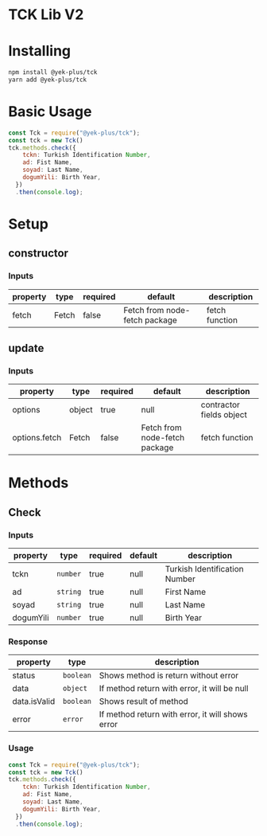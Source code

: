 
# TCK Lib V2

# Installing

```bash
npm install @yek-plus/tck
yarn add @yek-plus/tck
```

# Basic Usage

```js
const Tck = require("@yek-plus/tck");
const tck = new Tck()
tck.methods.check({
    tckn: Turkish Identification Number,
    ad: Fist Name,
    soyad: Last Name,
    dogumYili: Birth Year,
  })
  .then(console.log);
```

# Setup

## constructor

### Inputs

| property | type  | required | default                       | description    |
| -------- | ----- | -------- | ----------------------------- | -------------- |
| fetch    | Fetch | false    | Fetch from node-fetch package | fetch function |

## update

### Inputs

| property      | type   | required | default                       | description              |
| ------------- | ------ | -------- | ----------------------------- | ------------------------ |
| options       | object | true     | null                          | contractor fields object |
| options.fetch | Fetch  | false    | Fetch from node-fetch package | fetch function           |

# Methods

## Check

### Inputs

| property  | type     | required | default | description                   |
| --------- | -------- | -------- | ------- | ----------------------------- |
| tckn      | `number` | true     | null    | Turkish Identification Number |
| ad        | `string` | true     | null    | First Name                    |
| soyad     | `string` | true     | null    | Last Name                     |
| dogumYili | `number` | true     | null    | Birth Year                    |

### Response

| property     | type      | description                                      |
| ------------ | --------- | ------------------------------------------------ |
| status       | `boolean` | Shows method is return without error             |
| data         | `object`  | If method return with error, it will be null     |
| data.isValid | `boolean` | Shows result of method                           |
| error        | `error`   | If method return with error, it will shows error |

### Usage

```js
const Tck = require("@yek-plus/tck");
const tck = new Tck()
tck.methods.check({
    tckn: Turkish Identification Number,
    ad: Fist Name,
    soyad: Last Name,
    dogumYili: Birth Year,
  })
  .then(console.log);
```
